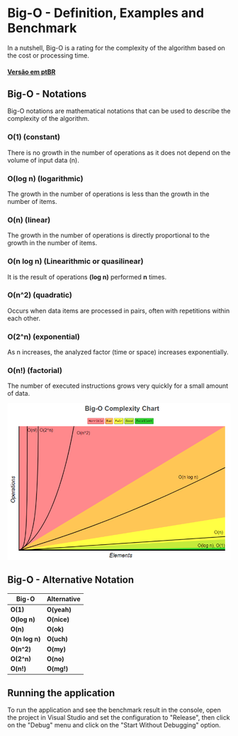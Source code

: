 # Big-O - Definition, Examples and Benchmark
In a nutshell, Big-O is a rating for the complexity of the algorithm based on the cost or processing time.

#### [Versão em ptBR](README.br.md)

## **Big-O - Notations**
Big-O notations are mathematical notations that can be used to describe the complexity of the algorithm.

### O(1) (constant)
There is no growth in the number of operations as it does not depend on the volume of input data (n).

### O(log n) (logarithmic) 
The growth in the number of operations is less than the growth in the number of items.

### O(n) (linear)
The growth in the number of operations is directly proportional to the growth in the number of items.

### O(n log n) (Linearithmic or quasilinear)
It is the result of operations **(log n)** performed **n** times.

### O(n^2) (quadratic)
Occurs when data items are processed in pairs, often with repetitions within each other.

### O(2^n) (exponential)
As n increases, the analyzed factor (time or space) increases exponentially.

### O(n!) (factorial)
The number of executed instructions grows very quickly for a small amount of data.

![Screenshot](assets/big-o-complexity-chart.png)

## **Big-O - Alternative Notation**

| Big-O         | Alternative   |
| ------------- | ------------- |
| **O(1)**  		| **O(yeah)**		|
| **O(log n)** 	| **O(nice)**		|
| **O(n)** 		  | **O(ok)**			|
| **O(n log n)**| **O(uch)**  	|
| **O(n^2)** 		| **O(my)** 	 	|
| **O(2^n)**  	| **O(no)**	 		|
| **O(n!)**			| **O(mg!)**  	|


## **Running the application**
To run the application and see the benchmark result in the console, open the project in Visual Studio and set the configuration to "Release", then click on the "Debug" menu and click on the "Start Without Debugging" option.
